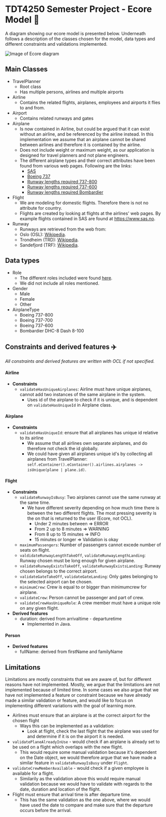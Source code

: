 # TDT4250 Semester Project - Ecore Model 💾
A diagram showing our ecore model is presented below. Underneath follows a description of the classes chosen for the model, data types and different constraints and validations implemented. 

![Image of Ecore diagram](https://user-images.githubusercontent.com/34618612/100888292-38688c00-34b6-11eb-94b0-d271e70306ae.png)

## Main Classes
- TravelPlanner
  - Root class
  - Has multiple persons, airlines and multiple airports
- Airline
  - Contains the related flights, airplanes, employees and airports it flies to and from. 
- Airport
  - Contains related runways and gates
- Airplane
  - Is now contained in Airline, but could be argued that it can exist without an airline, and be referenced by the airline instead. In this implementation we assume that an airplane cannot be shared between airlines and therefore it is contained by the airline.      
  - Does not include weight or maximum weight, as our application is designed for travel planners and not plane engineers.
  - The different airplane types and their correct attributes have been found from various web pages. Following are the links:
      - [SAS](https://nn.wikipedia.org/wiki/SAS) 
      - [Boeing 737](https://en.wikipedia.org/wiki/Boeing_737)
      - [Runway lengths required 737-800](http://krepelka.com/fsweb/learningcenter/aircraft/flightnotesboeing737-800.htm)
      - [Runway lengths required 737-600](https://skybrary.aero/index.php/B736)
      - [Runway lengths required Bombardier](https://prijet.com/performance/Bombardier%20DeHavilland%20Dash%208-100)
- Flight
  - We are modeling for domestic flights. Therefore there is not no attribute for country.
  - Flights are created by looking at flights at the airlines' web pages. By example flights contained in SAS are found at https://www.sas.no. 
- Runway
  - Runways are retrieved from the web from: 
  - Oslo (OSL): [Wikipedia](https://no.wikipedia.org/wiki/Oslo_lufthavn_(Gardermoen)#Rullebaner_og_flytrafikkontroll).
  - Trondheim (TRD): [Wikipedia](https://en.wikipedia.org/wiki/Trondheim_Airport,_Værnes).
  - Sandefjord (TRF): [Wikipedia](https://en.wikipedia.org/wiki/Sandefjord_Airport,_Torp).


## Data types
- Role
    - The different roles included were found [here](https://en.wikipedia.org/wiki/Aircrew).
    - We did not include all roles mentioned. 
- Gender
    - Male
    - Female
    - Other
- AirplaneType
    - Boeing 737-800
    - Boeing 737-700
    - Boeing 737-600
    - Bombardier DHC-8 Dash 8-100

## Constraints and derived features ✈️
_All constraints and derived features are written with OCL if not specified._
#### Airline
  - **Constraints**
    - `validateHasUniqueAirplanes`: Airline must have unique airplanes, cannot add two instances of the same airplane in the system.
      - Uses id of the airplane to check if it is unique, and is dependent on `validateHasUniqueId` in Airplane class.
#### Airplane
  - **Constraints**
    - `validateHasUniqueId`: ensure that all airplanes has unique id relative to its airline
      - We assume that all airlines own separate airplanes, and do therefore not check the id globally.
      - We could have given all airplanes unique id's by collecting all airplanes from TravelPlanner: `self.eContainer().eContainer().airlines.airplanes -> isUnique(plane | plane.id)`.
#### Flight
  - **Constraints**
    - `validateRunwayIsBusy`: Two airplanes cannot use the same runway at the same time.
      - We have different severity depending on how much time there is between the two different flights. The most pressing severity is the on that is returned to the user (Ecore, not OCL).
        - Under 2 minutes between => ERROR
        - From 2 up to 8 minutes => WARNING
        - From 8 up to 15 minutes => INFO
        - 15 minutes or longer => Validation is okay
    - `maximumPassengers`: Number of passengers cannot excede number of seats on flight.
    - `valdidateRunwayLengthTakeOff`, `validateRunwayLengthLanding`: Runway chosen must be long enough for given airplane.
    - `validateRunwayExistsTakeOff`, `validateRunwayExistsLanding`: Runway chosen belongs to the correct airport.
    - `validateGateTakeOff`, `validateGateLanding`: Only gates belonging to the selected airport can be chosen.
    - `minimumCrew`: Crew is equal to or bigger than minimumcrew for airplane.
    - `validateCrew`: Person cannot be passenger and part of crew.
    - `validateCrewHasUniqueRole`: A crew member must have a unique role on any given flight.
  - **Derived features**
    - duration: derived from arrivaltime - departuretime
      - Implemented in Java. 
#### Person
  - **Derived features**
    - fullName: derived from firstName and familyName 

## Limitations
Limitations are mostly constraints that we are aware of, but for different reasons have not implemented. Mostly, we argue that the limitations are not implemented because of limited time. 
In some cases we also argue that we have not implemented a feature or constraint because we have already made a similar validation or feature, and would like to focus on implementing different variations with the goal of learning more.

- Airlines must ensure that an airplane is at the correct airport for the chosen flight
  - Ways this can be implemented as a validation:
    - Look at flight, check the last flight that the airplane was used for and determine if it is on the airport it is needed.
- `validatePlaneAlreadyInUse` - would check if an airplane is already set to be used on a flight which overlaps with the new flight.
  - This would require some manual validation because it's dependent on the Date object, we would therefore argue that we have made a similar feature in `validateRunwayIsBusy` under `Flight`.
- `validateCrewMemberAvailable` - would check if a given employee is available for a flight.
  - Similarily as the validation above this would require manual validation because we would have to validate with regards to the date, duration and location of the flight.
- Flight must ensure that arrival time is after departure time. 
  - This has the same validation as the one above, where we would have used the date to compare and make sure that the departure occurs before the arrival. 


